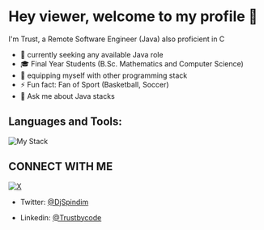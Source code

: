 # **Hey viewer, welcome to my profile 👋**

I'm Trust, a Remote Software Engineer (Java) also proficient in C


- 🔭 currently seeking any available Java role 
- 🎓 Final Year Students (B.Sc. Mathematics and Computer Science)
- 🌱 equipping myself with other programming stack
- ⚡ Fun fact: Fan of Sport (Basketball, Soccer)
- 💬 Ask me about Java stacks

## **Languages and Tools:**

![My Stack](https://github.com/trustbycode/trustbycode/assets/90010323/e4ad6b90-2524-4366-83c8-a017843cbed0)

## **CONNECT WITH ME**

[![X](https://github.com/trustbycode/trustbycode/assets/90010323/60d99969-d3e5-4365-bd57-a17fe3064b83)]([url](https://twitter.com/DjSpindim))



  * Twitter: [@DjSpindim]([url](https://twitter.com/DjSpindim))
  
  * Linkedin: [@Trustbycode]([url](https://www.linkedin.com/in/trustbycode/))
<!--
**trustbycode/trustbycode** is a ✨ _special_ ✨ repository because its `README.md` (this file) appears on your GitHub profile.

Here are some ideas to get you started:

- 🔭 I’m currently working on ...
- 🌱 I’m currently learning ...
- 👯 I’m looking to collaborate on ...
- 🤔 I’m looking for help with ...
- 💬 Ask me about ...
- 📫 How to reach me: ...
- 😄 Pronouns: ...
- ⚡ Fun fact: ...
-->
